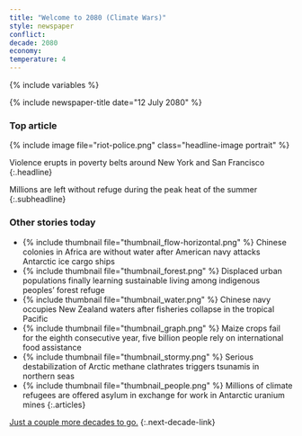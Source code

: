 ```yaml
---
title: "Welcome to 2080 (Climate Wars)"
style: newspaper
conflict: 
decade: 2080
economy: 
temperature: 4
---
```


{% include variables %}

{% include newspaper-title date="12 July 2080" %}

### Top article

{% include image file="riot-police.png" class="headline-image portrait" %}

Violence erupts in poverty belts around New York and San Francisco
{:.headline}

Millions are left without refuge during the peak heat of the summer
{:.subheadline}

### Other stories today

- {% include thumbnail file="thumbnail_flow-horizontal.png" %} Chinese colonies in Africa are without water after American navy attacks Antarctic ice cargo ships
- {% include thumbnail file="thumbnail_forest.png" %} Displaced urban populations finally learning sustainable living among indigenous peoples’ forest refuge
- {% include thumbnail file="thumbnail_water.png" %} Chinese navy occupies New Zealand waters after fisheries collapse in the tropical Pacific
- {% include thumbnail file="thumbnail_graph.png" %} Maize crops fail for the eighth consecutive year, five billion people rely on international food assistance
- {% include thumbnail file="thumbnail_stormy.png" %} Serious destabilization of Arctic methane clathrates triggers tsunamis in northern seas
- {% include thumbnail file="thumbnail_people.png" %} Millions of climate refugees are offered asylum in exchange for work in Antarctic uranium mines
{:.articles}

[Just a couple more decades to go.](chapter_death-cults.html)
{:.next-decade-link}
